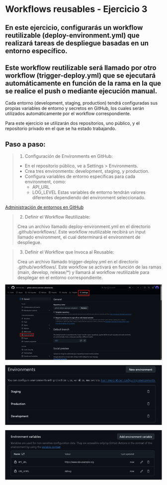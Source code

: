 # Workflows reusables - Ejercicio 3

## En este ejercicio, configurarás un workflow reutilizable (deploy-environment.yml) que realizará tareas de despliegue basadas en un entorno específico.

## Este workflow reutilizable será llamado por otro workflow (trigger-deploy.yml) que se ejecutará automáticamente en función de la rama en la que se realice el push o mediante ejecución manual.

Cada entorno (development, staging, production) tendrá configuradas sus propias variables de entorno y secretos en GitHub, los cuales serán utilizados automáticamente por el workflow correspondiente.

Para este ejercicio se utilizarán dos repositorios, uno público, y el repositorio privado en el que se ha estado trabajando.

## Paso a paso:

> 1. Configuración de Environments en GitHub:
>
> - En el repositorio público, ve a Settings > Environments.
> - Crea tres environments: development, staging, y production.
> - Configura variables de entorno específicas para cada environment, como:
>   - API_URL
>   - LOG_LEVEL
> Estas variables de entorno tendrán valores diferentes dependiendo del environment seleccionado.

[Administración de entornos en GitHub](https://docs.github.com/es/actions/managing-workflow-runs-and-deployments/managing-deployments/managing-environments-for-deployment)

> 2. Definir el Workflow Reutilizable:
>
> Crea un archivo llamado deploy-environment.yml en el directorio .github/workflows/.
> Este workflow reutilizable recibirá un input llamado environment, el cual determinará el environment de despliegue.

> 3. Definir el Workflow que Invoca al Reusable:
>
> Crea un archivo llamado trigger-deploy.yml en el directorio .github/workflows/.
> Este workflow se activará en función de las ramas (main, develop, release/*) y llamará al workflow reutilizable para desplegar en el entorno correspondiente.


![alt text](../../auxiliar/reusable3.png)

![alt text](../../auxiliar/reusable3.1.png)

![alt text](../../auxiliar/reusable3.2.png)